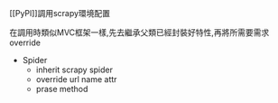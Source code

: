 [[PyPl]]調用scrapy環境配置

在調用時類似MVC框架一樣,先去繼承父類已經封裝好特性,再將所需要需求override
- Spider
  - inherit scrapy spider  
  - override url name attr
  - prase method

